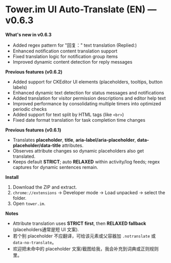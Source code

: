 
# Tower.im UI Auto-Translate (EN) — v0.6.3

**What's new in v0.6.3**
- Added regex pattern for "回复：" text translation (Replied:)
- Enhanced notification content translation support
- Fixed translation logic for notification group items
- Improved dynamic content detection for reply messages

**Previous features (v0.6.2)**
- Added support for CKEditor UI elements (placeholders, tooltips, button labels)
- Enhanced dynamic text detection for status messages and notifications
- Added translation for visitor permission descriptions and editor help text
- Improved performance by consolidating multiple timers into optimized periodic checks
- Added support for text split by HTML tags (like `<br>`)
- Fixed date format translation for task completion time changes

**Previous features (v0.6.1)**
- Translates **placeholder**, **title**, **aria-label/aria-placeholder**, **data-placeholder/data-title** attributes.
- Observes attribute changes so dynamic placeholders also get translated.
- Keeps default **STRICT**; auto **RELAXED** within activity/log feeds; regex captures for dynamic sentences remain.

**Install**
1) Download the ZIP and extract.
2) `chrome://extensions` → Developer mode → Load unpacked → select the folder.
3) Open `tower.im`.

**Notes**
- Attribute translation uses **STRICT first**, then **RELAXED fallback** (placeholders通常是短 UI 文案).  
- 若个别 placeholder 不应翻译，可给该元素或父容器加 `.notranslate` 或 `data-no-translate`。
- 欢迎把未命中的 placeholder 文案/截图给我，我会补充到词典或正则规则里。
